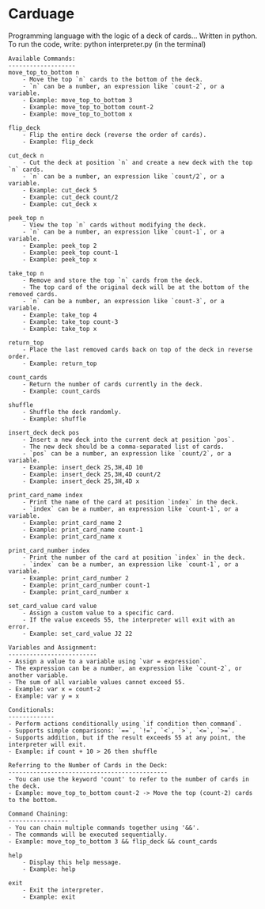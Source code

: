# Carduage
Programming language with the logic of a deck of cards... Written in python. To run the code, write: python interpreter.py (in the terminal)
    
    Available Commands:
    -------------------
    move_top_to_bottom n
        - Move the top `n` cards to the bottom of the deck.
        - `n` can be a number, an expression like `count-2`, or a variable.
        - Example: move_top_to_bottom 3
        - Example: move_top_to_bottom count-2
        - Example: move_top_to_bottom x

    flip_deck
        - Flip the entire deck (reverse the order of cards).
        - Example: flip_deck

    cut_deck n
        - Cut the deck at position `n` and create a new deck with the top `n` cards.
        - `n` can be a number, an expression like `count/2`, or a variable.
        - Example: cut_deck 5
        - Example: cut_deck count/2
        - Example: cut_deck x

    peek_top n
        - View the top `n` cards without modifying the deck.
        - `n` can be a number, an expression like `count-1`, or a variable.
        - Example: peek_top 2
        - Example: peek_top count-1
        - Example: peek_top x

    take_top n
        - Remove and store the top `n` cards from the deck.
        - The top card of the original deck will be at the bottom of the removed cards.
        - `n` can be a number, an expression like `count-3`, or a variable.
        - Example: take_top 4
        - Example: take_top count-3
        - Example: take_top x

    return_top
        - Place the last removed cards back on top of the deck in reverse order.
        - Example: return_top

    count_cards
        - Return the number of cards currently in the deck.
        - Example: count_cards

    shuffle
        - Shuffle the deck randomly.
        - Example: shuffle

    insert_deck deck pos
        - Insert a new deck into the current deck at position `pos`.
        - The new deck should be a comma-separated list of cards.
        - `pos` can be a number, an expression like `count/2`, or a variable.
        - Example: insert_deck 2S,3H,4D 10
        - Example: insert_deck 2S,3H,4D count/2
        - Example: insert_deck 2S,3H,4D x

    print_card_name index
        - Print the name of the card at position `index` in the deck.
        - `index` can be a number, an expression like `count-1`, or a variable.
        - Example: print_card_name 2
        - Example: print_card_name count-1
        - Example: print_card_name x

    print_card_number index
        - Print the number of the card at position `index` in the deck.
        - `index` can be a number, an expression like `count-1`, or a variable.
        - Example: print_card_number 2
        - Example: print_card_number count-1
        - Example: print_card_number x

    set_card_value card value
        - Assign a custom value to a specific card.
        - If the value exceeds 55, the interpreter will exit with an error.
        - Example: set_card_value J2 22

    Variables and Assignment:
    -------------------------
    - Assign a value to a variable using `var = expression`.
    - The expression can be a number, an expression like `count-2`, or another variable.
    - The sum of all variable values cannot exceed 55.
    - Example: var x = count-2
    - Example: var y = x

    Conditionals:
    -------------
    - Perform actions conditionally using `if condition then command`.
    - Supports simple comparisons: `==`, `!=`, `<`, `>`, `<=`, `>=`.
    - Supports addition, but if the result exceeds 55 at any point, the interpreter will exit.
    - Example: if count + 10 > 26 then shuffle

    Referring to the Number of Cards in the Deck:
    ---------------------------------------------
    - You can use the keyword 'count' to refer to the number of cards in the deck.
    - Example: move_top_to_bottom count-2 -> Move the top (count-2) cards to the bottom.

    Command Chaining:
    -----------------
    - You can chain multiple commands together using '&&'.
    - The commands will be executed sequentially.
    - Example: move_top_to_bottom 3 && flip_deck && count_cards

    help
        - Display this help message.
        - Example: help

    exit
        - Exit the interpreter.
        - Example: exit
